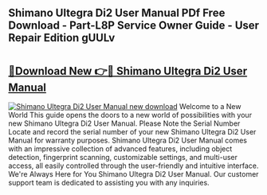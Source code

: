 ## Shimano Ultegra Di2 User Manual PDf Free Download - Part-L8P Service Owner Guide - User Repair Edition gUULv

# <h2><a href="http://cf1589.oget.top/?id=Shimano+Ultegra+Di2+User+Manual">🔗Download New 👉🔴 Shimano Ultegra Di2 User Manual</a></h2>

[![Shimano Ultegra Di2 User Manual new download](https://i.imgur.com/5g1atiW.png)](http://cf1589.oget.top/?id=Shimano+Ultegra+Di2+User+Manual)
Welcome to a New World This guide opens the doors to a new world of possibilities with your new Shimano Ultegra Di2 User Manual. Please Note the Serial Number Locate and record the serial number of your new Shimano Ultegra Di2 User Manual for warranty purposes. Shimano Ultegra Di2 User Manual comes with an impressive collection of advanced features, including object detection, fingerprint scanning, customizable settings, and multi-user access, all easily controlled through the user-friendly and intuitive interface. We're Always Here for You Shimano Ultegra Di2 User Manual. Our customer support team is dedicated to assisting you with any inquiries.
